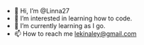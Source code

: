 - 👋 Hi, I’m @Linna27
- 👀 I’m interested in learning how to code.
- 🌱 I’m currently learning as I go.
- 📫 How to reach me lekinaley@gmail.com

<!---
Linna27/Linna27 is a ✨ special ✨ repository because its `README.md` (this file) appears on your GitHub profile.
You can click the Preview link to take a look at your changes.
--->

